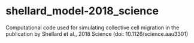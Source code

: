 # shellard_model-2018_science
Computational code used for simulating collective cell migration in the publication by Shellard et al., 2018 Science (doi: 10.1126/science.aau3301)

